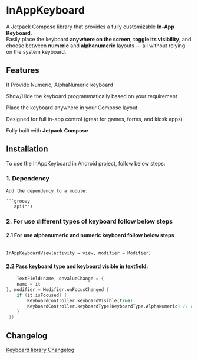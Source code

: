 # InAppKeyboard

A Jetpack Compose library that provides a fully customizable **In-App Keyboard**.  
Easily place the keyboard **anywhere on the screen**, **toggle its visibility**, and choose between **numeric** and **alphanumeric** layouts — all without relying on the system keyboard.

## Features

It Provide Numeric, AlphaNumeric keyboard

Show/Hide the keyboard programmatically based on your requirement

Place the keyboard anywhere in your Compose layout.

Designed for full in-app control (great for games, forms, and kiosk apps)

Fully built with **Jetpack Compose**
## Installation

To use the InAppKeyboard in Android project, follow below steps:

### 1. Dependency

```
Add the dependency to a module:

```groovy
   api("")
```

### 2. For use different types of keyboard follow below steps

#### 2.1 For use alphanumeric and numeric keyboard follow below steps 
```kotlin, Put InAppKeyboardView in you layout where keyboard need to display

InAppKeyboardView(activity = view, modifier = Modifier)

``` 
#### 2.2 Pass keyboard type and keyboard visible in textfield:
```kotlin
    TextField(name, onValueChange = {
    name = it
}, modifier = Modifier.onFocusChanged {
    if (it.isFocused) {
        KeyboardController.keyboardVisible(true)
        KeyboardController.keyboardType(KeyboardType.AlphaNumeric) // Pass keyboard tupe Numeric is numeric keyboard needs to display
    }
 })
```

## Changelog
[Keyboard library Changelog](./CHANGELOG.md)
